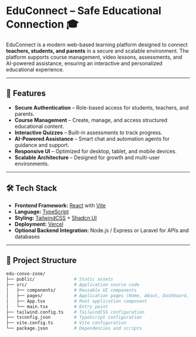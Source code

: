 # EduConnect – Safe Educational Connection 🎓  

EduConnect is a modern web-based learning platform designed to connect **teachers, students, and parents** in a secure and scalable environment. The platform supports course management, video lessons, assessments, and AI-powered assistance, ensuring an interactive and personalized educational experience.  

---

## 🚀 Features

- **Secure Authentication** – Role-based access for students, teachers, and parents.  
- **Course Management** – Create, manage, and access structured educational content.  
- **Interactive Quizzes** – Built-in assessments to track progress.  
- **AI-Powered Assistance** – Smart chat and automation agents for guidance and support.  
- **Responsive UI** – Optimized for desktop, tablet, and mobile devices.  
- **Scalable Architecture** – Designed for growth and multi-user environments.  

---

## 🛠 Tech Stack

- **Frontend Framework:** [React](https://react.dev/) with [Vite](https://vitejs.dev/)  
- **Language:** [TypeScript](https://www.typescriptlang.org/)  
- **Styling:** [TailwindCSS](https://tailwindcss.com/) + [Shadcn UI](https://ui.shadcn.com/)  
- **Deployment:** [Vercel](https://vercel.com/)  
- **Optional Backend Integration:** Node.js / Express or Laravel for APIs and databases  

---

## 📂 Project Structure

```bash
edu-convo-zone/
├── public/               # Static assets
├── src/                  # Application source code
│   ├── components/       # Reusable UI components
│   ├── pages/            # Application pages (Home, About, Dashboard, etc.)
│   ├── App.tsx           # Root application component
│   └── main.tsx          # Entry point
├── tailwind.config.ts    # TailwindCSS configuration
├── tsconfig.json         # TypeScript configuration
├── vite.config.ts        # Vite configuration
└── package.json          # Dependencies and scripts

